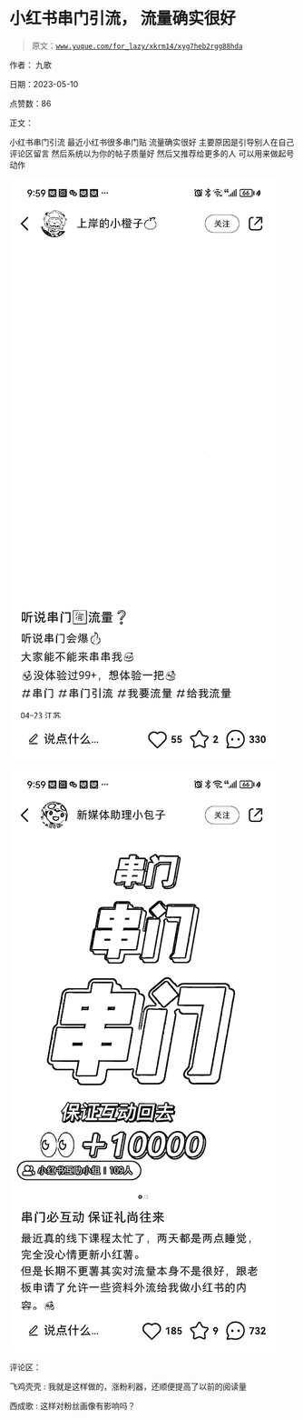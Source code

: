 # 小红书串门引流， 流量确实很好

> 原文：[`www.yuque.com/for_lazy/xkrm14/xyg7heb2rgg88hda`](https://www.yuque.com/for_lazy/xkrm14/xyg7heb2rgg88hda)

作者： 九歌

日期：2023-05-10

点赞数：86

正文：

小红书串门引流 最近小红书很多串门贴 流量确实很好 主要原因是引导别人在自己评论区留言 然后系统以为你的帖子质量好 然后又推荐给更多的人 可以用来做起号动作

![](img/420fd1673e8ffa80e68122436b44e299.png)  

![](img/af1da79d65b940fd3b5c6e2fb541b865.png)  

评论区：

飞鸡壳壳 : 我就是这样做的，涨粉利器，还顺便提高了以前的阅读量

西成歌 : 这样对粉丝画像有影响吗？



